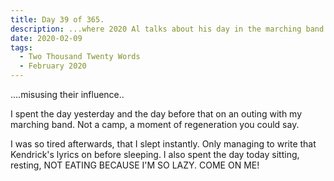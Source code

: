 ```yaml
---
title: Day 39 of 365.
description: ...where 2020 Al talks about his day in the marching band.
date: 2020-02-09
tags:
  - Two Thousand Twenty Words
  - February 2020
---
```


....misusing their influence..


I spent the day yesterday and the day before that on an outing with my marching band. Not a camp, a moment of regeneration you could say. 


I was so tired afterwards, that I slept instantly. Only managing to write that Kendrick's lyrics on before sleeping. I also spent the day today sitting, resting, NOT EATING BECAUSE I'M SO LAZY. COME ON ME!